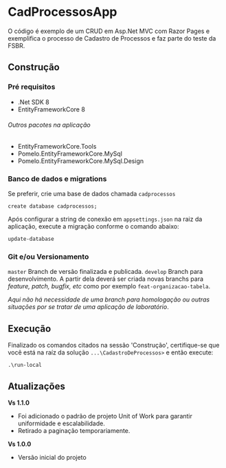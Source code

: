 # CadProcessosApp
O código é exemplo de um CRUD em Asp.Net MVC com Razor Pages e exemplifica o processo de Cadastro de Processos e faz parte do teste da FSBR.

## Construção

### Pré requisitos
* .Net SDK 8
* EntityFrameworkCore 8

###### Outros pacotes na aplicação
* EntityFrameworkCore.Tools
* Pomelo.EntityFrameworkCore.MySql
* Pomelo.EntityFrameworkCore.MySql.Design

### Banco de dados e migrations

Se preferir, crie uma base de dados chamada `cadprocessos`
~~~mysql
create database cadprocessos;
~~~
Após configurar a string de conexão em `appsettings.json` na raiz da aplicação, execute a migração conforme o comando abaixo:
~~~pm
update-database
~~~

### Git e/ou Versionamento
`master` Branch de versão finalizada e publicada.
`develop` Branch para desenvolvimento. A partir dela deverá ser criada novas branchs para _feature, patch, bugfix, etc_ como por exemplo `feat-organizacao-tabela`.

_Aqui não há necessidade de uma branch para homologação ou outras situações por se tratar de uma aplicação de laboratório_.

## Execução

Finalizado os comandos citados na sessão 'Construção', certifique-se que você está na raíz da solução `...\CadastroDeProcessos>` e então execute:
~~~
.\run-local
~~~

## Atualizações

__Vs 1.1.0__
- Foi adicionado o padrão de projeto Unit of Work para garantir uniformidade e escalabilidade.
- Retirado a paginação temporariamente.

__Vs 1.0.0__
- Versão inicial do projeto